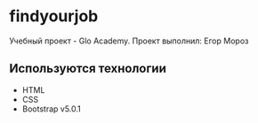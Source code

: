 # findyourjob

Учебный проект - Glo Academy.
Проект выполнил: Егор Мороз


## Используются технологии
- HTML
- CSS
- Bootstrap v5.0.1
